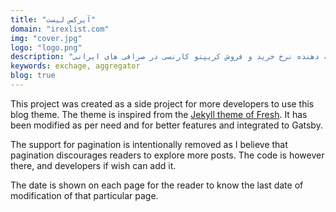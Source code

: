 ```yaml
---
title: "آیرکس لیست"
domain: "irexlist.com"
img: "cover.jpg"
logo: "logo.png"
description: "ارائه دهنده نرخ خرید و فروش کریپتو کارنسی در صرافی های ایرانی"
keywords: exchage, aggregator
blog: true
---
```


This project was created as a side project for more developers to use this blog theme. The theme is inspired from the [Jekyll theme of Fresh](https://github.com/artemsheludko/fresh). It has been modified as per need and for better features and integrated to Gatsby.

The support for pagination is intentionally removed as I believe that pagination discourages readers to explore more posts. The code is however there, and developers if wish can add it.

The date is shown on each page for the reader to know the last date of modification of that particular page.
